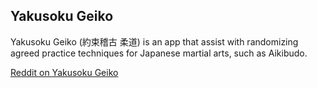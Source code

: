 ## Yakusoku Geiko
Yakusoku Geiko (約束稽古 柔道) is an app that assist with randomizing agreed practice techniques for Japanese martial arts, such as Aikibudo. 

[Reddit on Yakusoku Geiko](https://www.reddit.com/r/judo/comments/6kpgag/french_randori_examples_yaku_soku_geiko/)